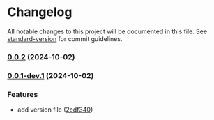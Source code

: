 # Changelog

All notable changes to this project will be documented in this file. See [standard-version](https://github.com/conventional-changelog/standard-version) for commit guidelines.

### [0.0.2](https://github.com/lovelyoyrmia/protostub/compare/v0.0.1-dev.1...v0.0.2) (2024-10-02)

### [0.0.1-dev.1](https://github.com/lovelyoyrmia/protostub/compare/v0.0.1...v0.0.1-dev.1) (2024-10-02)


### Features

* add version file ([2cdf340](https://github.com/lovelyoyrmia/protostub/commit/2cdf340fcfcdf9a8d3701ca2838fe6bf8dba76c7))
